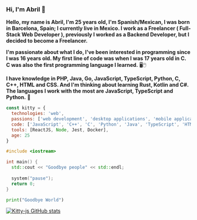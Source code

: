 ### Hi, I'm Abril 👋

**Hello, my name is Abril, I'm 25 years old, I'm Spanish/Mexican, I was born in Barcelona, Spain; I currently live in Mexico. I work as a Freelancer ( Full-Stack Web Developer ), previously I worked as a Backend Developer, but I decided to become a Freelancer.**

**I'm passionate about what I do, I've been interested in programming since I was 16 years old. My first line of code was when I was 17 years old in C. C was also the first programming language I learned.** 🖥️🖱️

**I have knowledge in PHP, Java, Go, JavaScript, TypeScript, Python, C, C++, HTML and CSS. And I'm thinking about learning Rust, Kotlin and C#. The languages I work with the most are JavaScript, TypeScript and Python.** 💜

```js
const kitty = {
  technologies: 'web',
  passions: ['web development', 'desktop applications', 'mobile applications'],
  code: ['JavaScript', 'C++', 'C', 'Python', 'Java', 'TypeScript', 'HTML', 'CSS', 'PHP', 'Go'],
  tools: [ReactJS, Node, Jest, Docker],
  age: 25
}
```

```cpp
#include <iostream>

int main() {
  std::cout << "Goodbye people" << std::endl;
  
  system("pause");
  return 0;
}
```

```py
print("Goodbye World")

```
[![Kitty-js GitHub stats](https://github-readme-stats.vercel.app/api?username=Kitty-js)](https://github.com/anuraghazra/github-readme-stats)
